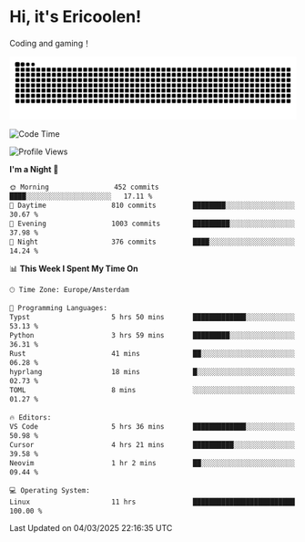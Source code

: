 # Hi, it's Ericoolen!
Coding and gaming！

<picture>
  <source media="(prefers-color-scheme: dark)" srcset="https://raw.githubusercontent.com/Eric-Song-Nop/Eric-Song-Nop/output/github-contribution-grid-snake-dark.svg">
  <source media="(prefers-color-scheme: light)" srcset="https://raw.githubusercontent.com/Eric-Song-Nop/Eric-Song-Nop/output/github-contribution-grid-snake.svg">
  <img alt="github contribution grid snake animation" src="https://raw.githubusercontent.com/Eric-Song-Nop/Eric-Song-Nop/output/github-contribution-grid-snake.svg">
</picture>

<!--START_SECTION:waka-->
![Code Time](http://img.shields.io/badge/Code%20Time-1%2C793%20hrs%2027%20mins-blue)

![Profile Views](http://img.shields.io/badge/Profile%20Views-0-blue)

**I'm a Night 🦉** 

```text
🌞 Morning                452 commits         ████░░░░░░░░░░░░░░░░░░░░░   17.11 % 
🌆 Daytime                810 commits         ████████░░░░░░░░░░░░░░░░░   30.67 % 
🌃 Evening                1003 commits        █████████░░░░░░░░░░░░░░░░   37.98 % 
🌙 Night                  376 commits         ████░░░░░░░░░░░░░░░░░░░░░   14.24 % 
```


📊 **This Week I Spent My Time On** 

```text
🕑︎ Time Zone: Europe/Amsterdam

💬 Programming Languages: 
Typst                    5 hrs 50 mins       █████████████░░░░░░░░░░░░   53.13 % 
Python                   3 hrs 59 mins       █████████░░░░░░░░░░░░░░░░   36.31 % 
Rust                     41 mins             ██░░░░░░░░░░░░░░░░░░░░░░░   06.28 % 
hyprlang                 18 mins             █░░░░░░░░░░░░░░░░░░░░░░░░   02.73 % 
TOML                     8 mins              ░░░░░░░░░░░░░░░░░░░░░░░░░   01.27 % 

🔥 Editors: 
VS Code                  5 hrs 36 mins       █████████████░░░░░░░░░░░░   50.98 % 
Cursor                   4 hrs 21 mins       ██████████░░░░░░░░░░░░░░░   39.58 % 
Neovim                   1 hr 2 mins         ██░░░░░░░░░░░░░░░░░░░░░░░   09.44 % 

💻 Operating System: 
Linux                    11 hrs              █████████████████████████   100.00 % 
```


 Last Updated on 04/03/2025 22:16:35 UTC
<!--END_SECTION:waka-->
